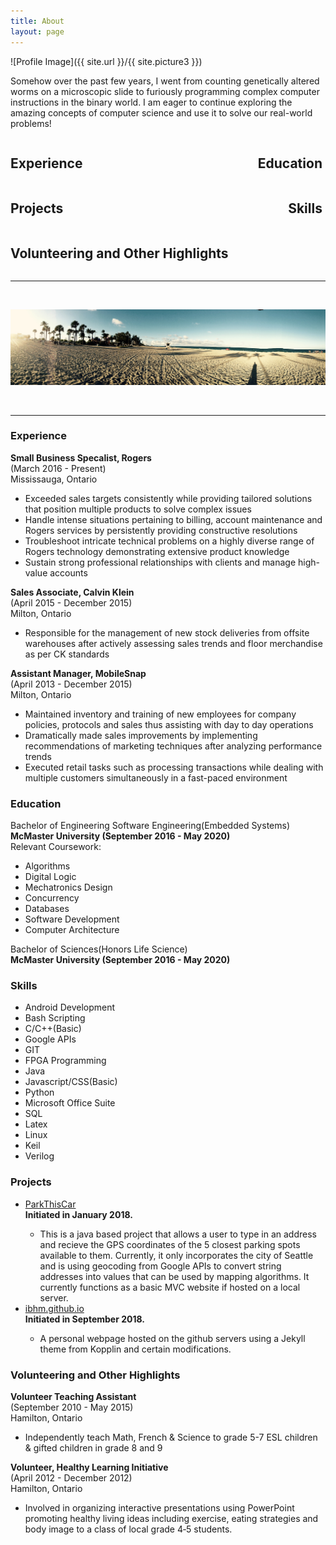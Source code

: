 ```yaml
---
title: About 
layout: page
---
```

![Profile Image]({{ site.url }}/{{ site.picture3 }})

<p>Somehow over the past few years, I went from counting genetically altered worms on a microscopic slide to furiously programming complex computer instructions in the binary world. I am eager to continue exploring the amazing concepts of computer science and use it to solve our real-world problems!</p>


 

<h2 style="text-align: left; width:49%; display: inline-block;"><a href="#Experience"  style="text-decoration:none">Experience</a><h2 style="text-align: right; width:50%;  display: inline-block;"><a href="#Education" style="text-decoration:none">Education</a></h2>

<h2 style="text-align: left; width:49%; display: inline-block;"><a href="#Projects" style="text-decoration:none">Projects</a><h2 style="text-align: right; width:50%;  display: inline-block;"><a href="#Skills" style="text-decoration:none">Skills</a></h2>

<h2 style="text-align: center; display: inline-block;"><a href="#Volunteering and Other Highlights" style="text-decoration:none">Volunteering and Other Highlights</a></h2>

<br />
<hr>
<br />

<div markdown="1">

![Profile Image](assets/images/f2.jpg)

</div>

<br />
<hr>

<h3><a id="Experience" style="text-decoration:none">Experience</a></h3>
	<b>Small Business Specalist, Rogers</b>
		<br />(March 2016 - Present)  
		<br />Mississauga, Ontario  
		<ul>
			<li>Exceeded sales targets consistently while providing tailored solutions that position multiple products to solve complex issues </li>
			<li>Handle intense situations pertaining to billing, account maintenance and Rogers services by persistently providing constructive resolutions </li>
			<li>Troubleshoot intricate technical problems on a highly diverse range of Rogers technology demonstrating extensive product knowledge </li>
			<li>Sustain strong professional relationships with clients and manage high-value accounts </li>
		</ul>	
	<b>Sales Associate, Calvin Klein</b>
		<br />(April 2015 - December 2015) 
		<br />Milton, Ontario  
		<ul>
			<li>Responsible for the management of new stock deliveries from offsite warehouses after actively assessing sales trends and floor merchandise as per CK standards </li>
		</ul>	
	<b>Assistant Manager, MobileSnap</b>
		<br />(April 2013 - December 2015)  
		<br />Milton, Ontario 
		<ul>
			<li>Maintained inventory and training of new employees for company policies, protocols and sales thus assisting with day to day operations </li>
			<li>Dramatically made sales improvements by implementing recommendations of marketing techniques after analyzing performance trends </li>
			<li>Executed retail tasks such as processing transactions while dealing with multiple customers simultaneously in a fast-paced environment </li>
		</ul>

<h3><a id="Education" style="text-decoration:none">Education</a></h3>
Bachelor of Engineering Software Engineering(Embedded Systems)
		<br /><b>McMaster University (September 2016 - May 2020)</b>
		<br />Relevant Coursework:
		<ul>
			<li>Algorithms</li>
			<li>Digital Logic</li>
			<li>Mechatronics Design</li>
			<li>Concurrency</li>
			<li>Databases</li>
			<li>Software Development</li>
			<li>Computer Architecture</li>
		</ul>

Bachelor of Sciences(Honors Life Science)
		<br />
		<b>McMaster University (September 2016 - May 2020)</b>

<h3><a id="Skills" style="text-decoration:none">Skills</a></h3>
	<ul class="skill-list">
		<li>Android Development</li>
		<li>Bash Scripting</li>
		<li>C/C++(Basic)</li>
		<li>Google APIs</li>
		<li>GIT</li>
		<li>FPGA Programming</li>
		<li>Java</li>
		<li>Javascript/CSS(Basic)</li>
		<li>Python</li>
		<li>Microsoft Office Suite</li>
		<li>SQL</li>
		<li>Latex</li>
		<li>Linux</li>
		<li>Keil</li>
		<li>Verilog</li>
	</ul>

<h3><a id="Projects" style="text-decoration:none">Projects</a></h3>
<ul>
	<li><a href="https://github.com/ibhm/ParkThisCar">ParkThisCar</a></li>
	<b>Initiated in January 2018.</b>
		<ul>
			<li>This is a java based project that allows a user to type in an address and recieve the GPS coordinates of the 5 closest parking spots available to them. Currently, it only incorporates the city of Seattle and is using geocoding from Google APIs to convert string addresses into values that can be used by mapping algorithms. It currently functions as a basic MVC website if hosted on a local server. 
			</li>
		</ul>
	<li><a href="https://github.com/ibhm/ibhm.github.io">ibhm.github.io</a></li>
	<b>Initiated in September 2018.</b>
	<ul>
		<li>A personal webpage hosted on the github servers using a Jekyll theme from Kopplin and certain modifications.  
		</li>
	</ul>
</ul>

<h3><a id="Volunteering and Other Highlights" style="text-decoration:none">Volunteering and Other Highlights</a></h3>
	<b>Volunteer Teaching Assistant</b>
		<br />(September 2010 - May 2015)  
		<br />Hamilton, Ontario  
		<ul>
			<li>Independently teach Math, French & Science to grade 5-7 ESL children & gifted children in grade 8 and 9    </li>
		</ul>
	<b>Volunteer, Healthy Learning Initiative</b>
		<br />(April 2012 - December 2012) 
		<br />Hamilton, Ontario  
		<ul>
			<li>Involved in organizing interactive presentations using PowerPoint promoting healthy living ideas including exercise, eating strategies and body image to a class of local grade 4‐5 students. </li>
		</ul>

